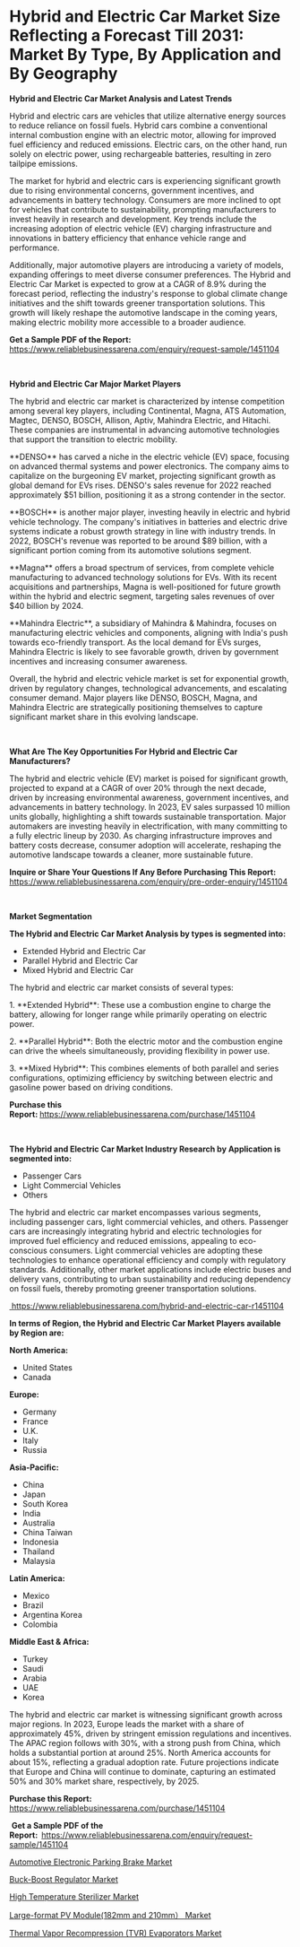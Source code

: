 <p><h1>Hybrid and Electric Car Market Size Reflecting a Forecast Till 2031: Market By Type, By Application and By Geography</h1></p><p><strong>Hybrid and Electric Car Market Analysis and Latest Trends</strong></p>
<p><p>Hybrid and electric cars are vehicles that utilize alternative energy sources to reduce reliance on fossil fuels. Hybrid cars combine a conventional internal combustion engine with an electric motor, allowing for improved fuel efficiency and reduced emissions. Electric cars, on the other hand, run solely on electric power, using rechargeable batteries, resulting in zero tailpipe emissions.</p><p>The market for hybrid and electric cars is experiencing significant growth due to rising environmental concerns, government incentives, and advancements in battery technology. Consumers are more inclined to opt for vehicles that contribute to sustainability, prompting manufacturers to invest heavily in research and development. Key trends include the increasing adoption of electric vehicle (EV) charging infrastructure and innovations in battery efficiency that enhance vehicle range and performance.</p><p>Additionally, major automotive players are introducing a variety of models, expanding offerings to meet diverse consumer preferences. The Hybrid and Electric Car Market is expected to grow at a CAGR of 8.9% during the forecast period, reflecting the industry's response to global climate change initiatives and the shift towards greener transportation solutions. This growth will likely reshape the automotive landscape in the coming years, making electric mobility more accessible to a broader audience.</p></p>
<p><strong>Get a Sample PDF of the Report:&nbsp;</strong> <a href="https://www.reliablebusinessarena.com/enquiry/request-sample/1451104?utm_campaign=1566&utm_medium=2&utm_source=Github&utm_content=ia&utm_term=02112024&utm_id=hybrid-and-electric-car">https://www.reliablebusinessarena.com/enquiry/request-sample/1451104</a></p>
<p>&nbsp;</p>
<p><strong>Hybrid and Electric Car Major Market Players</strong></p>
<p><p>The hybrid and electric car market is characterized by intense competition among several key players, including Continental, Magna, ATS Automation, Magtec, DENSO, BOSCH, Allison, Aptiv, Mahindra Electric, and Hitachi. These companies are instrumental in advancing automotive technologies that support the transition to electric mobility.</p><p>**DENSO** has carved a niche in the electric vehicle (EV) space, focusing on advanced thermal systems and power electronics. The company aims to capitalize on the burgeoning EV market, projecting significant growth as global demand for EVs rises. DENSO's sales revenue for 2022 reached approximately $51 billion, positioning it as a strong contender in the sector.</p><p>**BOSCH** is another major player, investing heavily in electric and hybrid vehicle technology. The company's initiatives in batteries and electric drive systems indicate a robust growth strategy in line with industry trends. In 2022, BOSCH's revenue was reported to be around $89 billion, with a significant portion coming from its automotive solutions segment.</p><p>**Magna** offers a broad spectrum of services, from complete vehicle manufacturing to advanced technology solutions for EVs. With its recent acquisitions and partnerships, Magna is well-positioned for future growth within the hybrid and electric segment, targeting sales revenues of over $40 billion by 2024.</p><p>**Mahindra Electric**, a subsidiary of Mahindra & Mahindra, focuses on manufacturing electric vehicles and components, aligning with India's push towards eco-friendly transport. As the local demand for EVs surges, Mahindra Electric is likely to see favorable growth, driven by government incentives and increasing consumer awareness.</p><p>Overall, the hybrid and electric vehicle market is set for exponential growth, driven by regulatory changes, technological advancements, and escalating consumer demand. Major players like DENSO, BOSCH, Magna, and Mahindra Electric are strategically positioning themselves to capture significant market share in this evolving landscape.</p></p>
<p>&nbsp;</p>
<p><strong>What Are The Key Opportunities For Hybrid and Electric Car Manufacturers?</strong></p>
<p><p>The hybrid and electric vehicle (EV) market is poised for significant growth, projected to expand at a CAGR of over 20% through the next decade, driven by increasing environmental awareness, government incentives, and advancements in battery technology. In 2023, EV sales surpassed 10 million units globally, highlighting a shift towards sustainable transportation. Major automakers are investing heavily in electrification, with many committing to a fully electric lineup by 2030. As charging infrastructure improves and battery costs decrease, consumer adoption will accelerate, reshaping the automotive landscape towards a cleaner, more sustainable future.</p></p>
<p><strong>Inquire or Share Your Questions If Any Before Purchasing This Report:</strong> <a href="https://www.reliablebusinessarena.com/enquiry/pre-order-enquiry/1451104?utm_campaign=1566&utm_medium=2&utm_source=Github&utm_content=ia&utm_term=02112024&utm_id=hybrid-and-electric-car">https://www.reliablebusinessarena.com/enquiry/pre-order-enquiry/1451104</a></p>
<p>&nbsp;</p>
<p><strong>Market Segmentation</strong></p>
<p><strong>The Hybrid and Electric Car Market Analysis by types is segmented into:</strong></p>
<p><ul><li>Extended Hybrid and Electric Car</li><li>Parallel Hybrid and Electric Car</li><li>Mixed Hybrid and Electric Car</li></ul></p>
<p><p>The hybrid and electric car market consists of several types: </p><p>1. **Extended Hybrid**: These use a combustion engine to charge the battery, allowing for longer range while primarily operating on electric power.</p><p>   </p><p>2. **Parallel Hybrid**: Both the electric motor and the combustion engine can drive the wheels simultaneously, providing flexibility in power use.</p><p>3. **Mixed Hybrid**: This combines elements of both parallel and series configurations, optimizing efficiency by switching between electric and gasoline power based on driving conditions.</p></p>
<p><strong>Purchase this Report:&nbsp;</strong><a href="https://www.reliablebusinessarena.com/purchase/1451104?utm_campaign=1566&utm_medium=2&utm_source=Github&utm_content=ia&utm_term=02112024&utm_id=hybrid-and-electric-car">https://www.reliablebusinessarena.com/purchase/1451104</a></p>
<p>&nbsp;</p>
<p><strong>The Hybrid and Electric Car Market Industry Research by Application is segmented into:</strong></p>
<p><ul><li>Passenger Cars</li><li>Light Commercial Vehicles</li><li>Others</li></ul></p>
<p><p>The hybrid and electric car market encompasses various segments, including passenger cars, light commercial vehicles, and others. Passenger cars are increasingly integrating hybrid and electric technologies for improved fuel efficiency and reduced emissions, appealing to eco-conscious consumers. Light commercial vehicles are adopting these technologies to enhance operational efficiency and comply with regulatory standards. Additionally, other market applications include electric buses and delivery vans, contributing to urban sustainability and reducing dependency on fossil fuels, thereby promoting greener transportation solutions.</p></p>
<p><a href="https://www.reliablebusinessarena.com/hybrid-and-electric-car-r1451104?utm_campaign=1566&utm_medium=2&utm_source=Github&utm_content=ia&utm_term=02112024&utm_id=hybrid-and-electric-car">&nbsp;https://www.reliablebusinessarena.com/hybrid-and-electric-car-r1451104</a></p>
<p><strong>In terms of Region, the Hybrid and Electric Car Market Players available by Region are:</strong></p>
<p>
    <p> <strong> North America: </strong>
        <ul>
            <li>United States</li>
            <li>Canada</li>
        </ul>
        </p> 
    <p> <strong> Europe: </strong>
        <ul>
            <li>Germany</li>
            <li>France</li>
            <li>U.K.</li>
            <li>Italy</li>
            <li>Russia</li>
        </ul>
        </p> 
    <p> <strong> Asia-Pacific: </strong>
        <ul>
            <li>China</li>
            <li>Japan</li>
            <li>South Korea</li>
            <li>India</li>
            <li>Australia</li>
            <li>China Taiwan</li>
            <li>Indonesia</li>
            <li>Thailand</li>
            <li>Malaysia</li>
        </ul>
        </p> 
    <p> <strong> Latin America: </strong>
        <ul>
            <li>Mexico</li>
            <li>Brazil</li>
            <li>Argentina Korea</li>
            <li>Colombia</li>
        </ul>
        </p> 
    <p> <strong> Middle East & Africa: </strong>
        <ul>
            <li>Turkey</li>
            <li>Saudi</li>
            <li>Arabia</li>
            <li>UAE</li>
            <li>Korea</li>
        </ul>
    </p>
    </p>
<p><p>The hybrid and electric car market is witnessing significant growth across major regions. In 2023, Europe leads the market with a share of approximately 45%, driven by stringent emission regulations and incentives. The APAC region follows with 30%, with a strong push from China, which holds a substantial portion at around 25%. North America accounts for about 15%, reflecting a gradual adoption rate. Future projections indicate that Europe and China will continue to dominate, capturing an estimated 50% and 30% market share, respectively, by 2025.</p></p>
<p><strong>Purchase this Report: </strong><a href="https://www.reliablebusinessarena.com/purchase/1451104?utm_campaign=1566&utm_medium=2&utm_source=Github&utm_content=ia&utm_term=02112024&utm_id=hybrid-and-electric-car">https://www.reliablebusinessarena.com/purchase/1451104</a></p>
<p>&nbsp;<strong>Get a Sample PDF of the Report:&nbsp;&nbsp;</strong><a href="https://www.reliablebusinessarena.com/enquiry/request-sample/1451104?utm_campaign=1566&utm_medium=2&utm_source=Github&utm_content=ia&utm_term=02112024&utm_id=hybrid-and-electric-car">https://www.reliablebusinessarena.com/enquiry/request-sample/1451104</a></p>
<p><strong></strong></p>
<p><p><a href="https://github.com/Rekhakhatun65/Market-Research-Report-List-1/blob/main/automotive-electronic-parking-brake-market.md?utm_campaign=1566&utm_medium=2&utm_source=Github&utm_content=ia&utm_term=02112024&utm_id=hybrid-and-electric-car">Automotive Electronic Parking Brake Market</a></p><p><a href="https://www.linkedin.com/pulse/buck-boost-regulator-market2024-2031-industry-insights-investment-kwbtf?utm_campaign=1566&utm_medium=2&utm_source=Github&utm_content=ia&utm_term=02112024&utm_id=hybrid-and-electric-car">Buck-Boost Regulator Market</a></p><p><a href="https://www.linkedin.com/pulse/high-temperature-sterilizer-market-strategic-insights-product-hktcf?utm_campaign=1566&utm_medium=2&utm_source=Github&utm_content=ia&utm_term=02112024&utm_id=hybrid-and-electric-car">High Temperature Sterilizer Market</a></p><p><a href="https://www.linkedin.com/pulse/competitive-intelligence-large-format-pv-module182mm-210mm-rlraf?utm_campaign=1566&utm_medium=2&utm_source=Github&utm_content=ia&utm_term=02112024&utm_id=hybrid-and-electric-car">Large-format PV Module(182mm and 210mm） Market</a></p><p><a href="https://issuu.com/reportprime-2/docs/thermal-vapor-recompression-tvr-eva_202846e49a4271?utm_campaign=1566&utm_medium=2&utm_source=Github&utm_content=ia&utm_term=02112024&utm_id=hybrid-and-electric-car">Thermal Vapor Recompression (TVR) Evaporators Market</a></p></p>